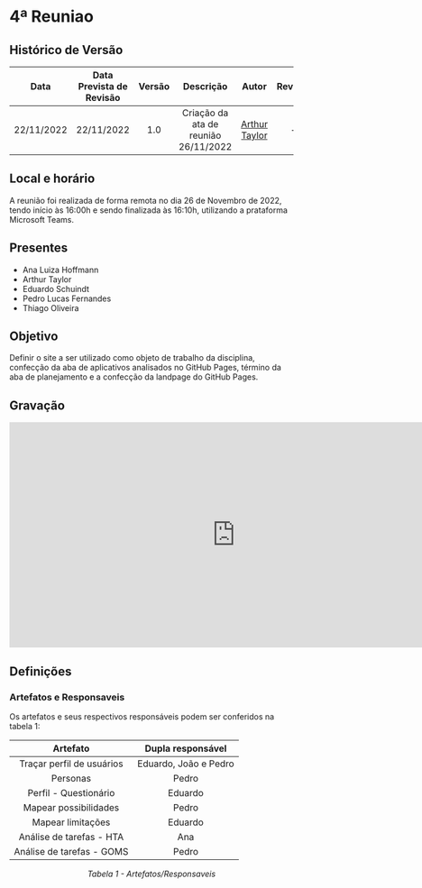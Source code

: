 # 4ª Reuniao

## Histórico de Versão
|Data|Data Prevista de Revisão|Versão|Descrição|Autor|Revisor|
| :----------: |:-----------:| :------: | :-----------: | :---------: |:---------: |
|22/11/2022|22/11/2022|1.0|Criação da ata de reunião 26/11/2022|[Arthur Taylor](https://github.com/Eruel6)| - |


## Local e horário

A reunião foi realizada de forma remota no dia 26 de Novembro de 2022, tendo início às 16:00h e sendo finalizada às 16:10h, utilizando a prataforma Microsoft Teams.

## Presentes

- Ana Luiza Hoffmann
- Arthur Taylor
- Eduardo Schuindt
- Pedro Lucas Fernandes
- Thiago Oliveira

## Objetivo
Definir o site a ser utilizado como objeto de trabalho da disciplina, confecção da aba de aplicativos analisados no GitHub Pages, término da aba de planejamento e a confecção da landpage do GitHub Pages.

## Gravação

<center>
<iframe width="800" height="400" src="https://www.youtube.com/watch?v=1FD9jvr_M1I&list=PLz1vcLMmwmQIvYR2CUA_lY7vRQM65MwIu&index=4" frameborder="0" allow="accelerometer; autoplay; clipboard-write; encrypted-media; gyroscope; picture-in-picture" allowfullscreen></iframe>
</center>

## Definições

### Artefatos e Responsaveis
Os artefatos e seus respectivos responsáveis podem ser conferidos na tabela 1:

<center>

| Artefato | Dupla responsável |
| :-: | :-: |
| Traçar perfil de usuários | Eduardo, João e Pedro | João, Ana
| Personas | Pedro | João
| Perfil - Questionário | Eduardo | Thiago
| Mapear possibilidades | Pedro | Arthur
| Mapear limitações | Eduardo | Arthur 
| Análise de tarefas - HTA | Ana | Eduardo
| Análise de tarefas - GOMS | Pedro | Thiago

*Tabela 1 - Artefatos/Responsaveis*

</center>
